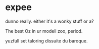 # expee
dunno really. either it's a wonky stuff or a?

The best Oz in ur modell zoo, period.

yuzfull set taloring dissuite du baroque.
